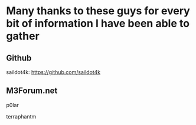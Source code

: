 # Many thanks to these guys for every bit of information I have been able to gather

## Github

saildot4k: https://github.com/saildot4k


## M3Forum.net

p0lar

terraphantm
